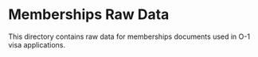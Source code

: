 # Memberships Raw Data

This directory contains raw data for memberships documents used in O-1 visa applications.
